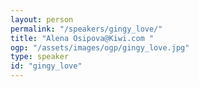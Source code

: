 ```yaml
---
layout: person
permalink: "/speakers/gingy_love/"
title: "Alena Osipova@Kiwi.com "
ogp: "/assets/images/ogp/gingy_love.jpg"
type: speaker
id: "gingy_love"
---
```

